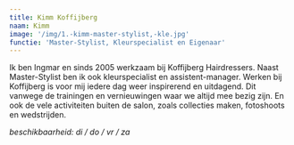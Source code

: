 ```yaml
---
title: Kimm Koffijberg
naam: Kimm
image: '/img/1.-kimm-master-stylist,-kle.jpg'
functie: 'Master-Stylist, Kleurspecialist en Eigenaar'
---
```


Ik ben Ingmar en sinds 2005 werkzaam bij Koffijberg Hairdressers. Naast Master-Stylist ben ik ook kleurspecialist en assistent-manager. Werken bij Koffijberg is voor mij iedere dag weer inspirerend en uitdagend. Dit vanwege de trainingen en vernieuwingen waar we altijd mee bezig zijn. En ook de vele activiteiten buiten de salon, zoals collecties maken, fotoshoots en wedstrijden.

*beschikbaarheid: di / do / vr / za*